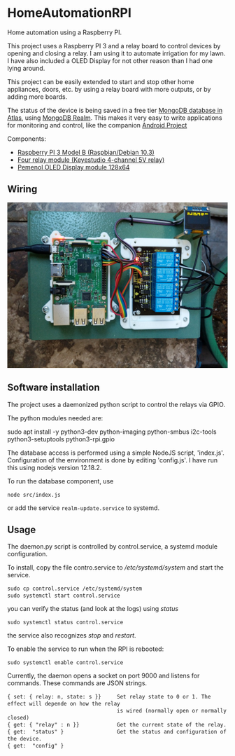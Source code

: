 # HomeAutomationRPI
Home automation using a Raspberry PI.

This project uses a Raspberry PI 3 and a relay board to control devices by opening and closing a relay. I am using it to automate irrigation for my lawn.  I have also included a OLED Display for not other reason than I had one lying around.

This project can be easily extended to start and stop other home appliances, doors, etc. by using a relay board with more outputs, or by adding more boards.

The status of the device is being saved in a free tier [MongoDB database in Atlas](https://www.mongodb.com/cloud/atlas), using [MongoDB Realm](https://www.mongodb.com/realm). This makes it very easy to  write applications for monitoring and control, like the companion [Android Project]()

Components:

- [Raspberry PI 3 Model B (Raspbian/Debian 10.3)](https://www.raspberrypi.org/products/raspberry-pi-3-model-b/)
- [Four relay module (Keyestudio 4-channel 5V relay)](https://www.keyestudio.com/free-shipping-2016-new-keyestudio-4-channel-5v-relay-module-for-arduino-p0190.html)
- [Pemenol OLED Display module 128x64](https://www.amazon.com/PEMENOL-Display-0-96inch-Raspberry-Microcontroller/dp/B07F3KY8NF)

## Wiring

![Completed board](https://github.com/jorge-imperial/HomeAutomationRPI/raw/master/images/board1.jpg)


## Software installation

The project uses a daemonized python script to control the relays via GPIO. 

The python modules needed are:

sudo apt install -y python3-dev python-imaging python-smbus i2c-tools python3-setuptools python3-rpi.gpio

The database access is performed using a simple NodeJS script, 'index.js'. Configuration of the environment is done by editing 'config.js'.  I have run this using nodejs version 12.18.2.

To run the database component, use

```
node src/index.js
```

or add the service `realm-update.service` to systemd. 


## Usage

The daemon.py script is controlled by control.service, a systemd module configuration.

To install, copy the file contro.service to _/etc/systemd/system_ and start the service.
```
sudo cp control.service /etc/systemd/system
sudo systemctl start control.service
```

you can verify the status (and look at the logs) using _status_
```
sudo systemctl status control.service
```
the service also recognizes _stop_ and _restart_.


To enable the service to run when the RPI is rebooted:
```
sudo systemctl enable control.service
```

Currently, the daemon opens a socket on port 9000 and listens for commands. These commands are JSON strings.


```
{ set: { relay: n, state: s }}     Set relay state to 0 or 1. The effect will depende on how the relay
                                   is wired (normally open or normally closed)
{ get: { "relay" : n }}            Get the current state of the relay.
{ get:  "status" }                 Get the status and configuration of the device.
{ get:  "config" }
```


